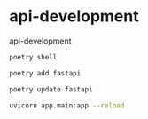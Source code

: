 # api-development
api-development

```bash
poetry shell
```

```bash
poetry add fastapi
```

```bash
poetry update fastapi
```

```bash
uvicorn app.main:app --reload
```
